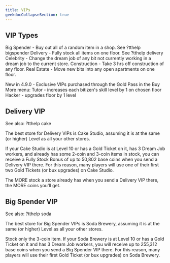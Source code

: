 ```yaml
---
title: VIPs
geekdocCollapseSection: true
---
```


## VIP Types

Big Spender - Buy out all of a random item in a shop.  See ?tthelp bigspender
Delivery - Fully stock all items on one floor.  See ?tthelp delivery
Celebrity - Change the dream job of any bit not currently working in a dream job to the current store.
Construction - Take 3 hrs off construction of any floor.
Real Estate - Move new bits into any open apartments on one floor.

New in 4.9.0 - Exclusive VIPs purchased through the Gold Pass in the Buy More menu:
Tutor - increases each bitizen's skill level by 1 on chosen floor
Hacker - upgrades floor by 1 level

## Delivery VIP

See also:
?tthelp cake

The best store for Delivery VIPs is Cake Studio, assuming it is at the same (or higher) Level as all your other stores.

If your Cake Studio is at Level 10 or has a Gold Ticket on it, has 3 Dream Job workers, and already has some 2-coin and 3-coin items in stock, you can receive a Fully Stock Bonus of up to 50,802 base coins when you send a Delivery VIP there. For this reason, many players will use one of their first two Gold Tickets (or bux upgrades) on Cake Studio.

The MORE stock a store already has when you send a Delivery VIP there, the MORE coins you'll get.

## Big Spender VIP

See also:
?tthelp soda

The best store for Big Spender VIPs is Soda Brewery, assuming it is at the same (or higher) Level as all your other stores.

Stock only the 3-coin item. If your Soda Brewery is at Level 10 or has a Gold Ticket on it and has 3 Dream Job workers, you will receive up to 255,312 base coins when you send a Big Spender VIP there. For this reason, many players will use their first Gold Ticket (or bux upgrades) on Soda Brewery.
